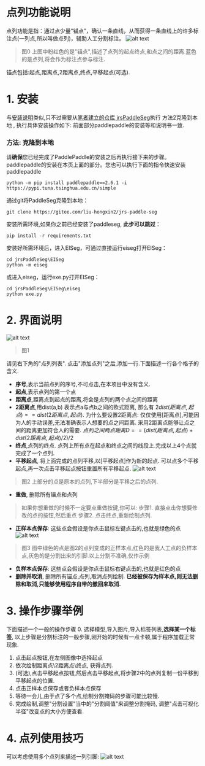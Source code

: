 # 点列功能说明

点列功能是指：通过点少量“锚点”，确认一条直线，从而获得一条直线上的许多标注点(一列点,所以叫做点列)，辅助人工分割标注。
![alt text](image.png)
> 图0 上图中粉红色的是"锚点",描述了点列的起点终点,和点之间的距离.蓝色的是点列,将会作为标注点参与标注.

锚点包括:起点,距离点,2距离点,终点,平移起点(可选).

# 1. 安装
与[安装说明](docs\install.md)类似,只不过需要从[笔者建立的仓库 jrsPaddleSeg](
https://gitee.com/liu-hongxin2/jrs-paddle-seg)执行 方法2克隆到本地 , 执行具体安装操作如下:
前面部分paddlepaddle的安装等和说明书一致.
### 方法: 克隆到本地
请**确保**您已经完成了PaddlePaddle的安装之后再执行接下来的步骤。paddlepaddle的安装在本页上面的部分。您也可以执行下面的指令快速安装paddlepaddle
```shell
python -m pip install paddlepaddle==2.6.1 -i https://pypi.tuna.tsinghua.edu.cn/simple
```
通过git将PaddleSeg克隆到本地：

```shell
git clone https://gitee.com/liu-hongxin2/jrs-paddle-seg
```

安装所需环境,如果你之前已经安装了paddleseg, **此步可以跳过**：

```shell
pip install -r requirements.txt
```

安装好所需环境后，进入EISeg，可通过直接运行eiseg打开EISeg：

```shell
cd jrsPaddleSeg\EISeg
python -m eiseg
```

或进入eiseg，运行exe.py打开EISeg：

```shell
cd jrsPaddleSeg\EISeg\eiseg
python exe.py
```
# 2. 界面说明
![alt text](image-1.png)
> 图1

请见右下角的"点列列表". 点击"添加点列"之后,添加一行.下面描述一行各个格子的含义.
- **序号**,表示当前点列的序号,不可点击,在本项目中没有含义.
- **起点**,表示点列的第一个点
- **距离点**,距离点到起点的距离,将会是点列的两个点之间的距离
- **2距离点**,用dist(a,b) 表示点a与点b之间的欧式距离, 那么有
        $2dist(距离点,起点)==dist(2距离点,起点)$. 
为什么要设置2距离点: 仅仅使用[距离点],可能因为人的手动误差,无法准确表示人想要的点之间距离. 采用2距离点能够让点之间的距离更加符合人的需要. 
$点列之间两点距离D==(dist(距离点,起点)+dist(2距离点,起点)/2)/2$
- **终点**,点列的终点. 点列上所有点在起点和终点之间的线段上.完成以上4个点就完成了一个点列.
- **平移起点**, 将上面完成的点列平移,以[平移起点]作为新的起点. 可以点多个平移起点,再一次点击平移起点按钮重置所有平移起点.
![alt text](image-2.png)
> 图2 上部分的点是原本的点列,下半部分是平移之后的点列.

- **重做**, 删除所有锚点和点列 
>如果你想重做的时候不一定要点重做按键,你可以:
> 步骤1. 直接点击你想要修改的点的按钮,然后重点
> 步骤2. 点击终点,重新绘制点列.
- **正样本点保存**: 这些点会假设是你点击鼠标左键点击的,也就是绿色的点
![alt text](image-3.png)
> 图3 图中绿色的点是图2的点列变成的正样本点,红色的是我人工点的负样本点,灰色的是分割出来的引脚.以上分割不准确,仅作示例
- **负样本点保存**: 这些点会假设是你点击鼠标右键点击的,也就是红色的点
- **删除并取消**, 删除所有锚点,点列,取消点列绘制. **已经被保存为样本点,则无法删除和取消,只能够使用程序自带的撤回来取消.**

# 3. 操作步骤举例
下面描述一个一般的操作步骤
0. 选择模型,导入图片,导入标签列表,**选择某一个标签**, 以上步骤是分割标注的一般步骤,刚开始的时候有一点卡顿,属于程序加载正常现象.
1. 点击起点按钮,在左侧图像中选择起点
2. 依次绘制距离点\2距离点\终点, 获得点列.
3. (可选),点击平移起点按钮,然后点击平移起点,将步骤2中的点列复制一份平移到平移起点的位置.
4. 点击正样本点保存或者负样本点保存
5. 等待一会儿,由于点了多个点,绘制分割掩码的步骤可能比较慢.
6. 完成绘制,调整"分割设置"当中的"分割阈值"来调整分割掩码, 调整"点击可视化半径"改变点的大小方便查看. 

# 4. 点列使用技巧
可以考虑使用多个点列来描述一列引脚:
![alt text](image-4.png)
